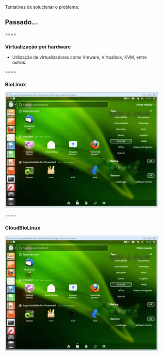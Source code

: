 <!-- .slide: data-background="img/containers.jpg" -->

Tentativas de solucionar o problema:

## Passado...

====

### Virtualização por hardware

- Utilização de virtualizadores como Vmware, Virtualbox, KVM, entre outros.

====

### BioLinux

![avatar][avatar] <!-- .element: class="pull-center" -->

[avatar]: ../shared/img/biolinux.jpg

====

### CloudBioLinux

![avatar][avatar] <!-- .element: class="pull-center" -->

[avatar]: ../shared/img/cloudbiolinux.jpg
